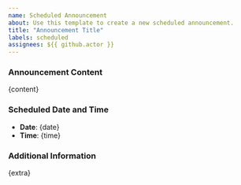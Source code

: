 ```yaml
---
name: Scheduled Announcement
about: Use this template to create a new scheduled announcement.
title: "Announcement Title"
labels: scheduled
assignees: ${{ github.actor }}
---
```

<!-- DO NOT REMOVE SECTION HEADERS -->

### Announcement Content
<!-- Describe the content of your announcement -->
{content}

### Scheduled Date and Time
<!-- Please provide the date and time for the announcement in format: YYYY-MM-DD HH:MM (24-hour format) -->
- **Date**: {date} <!-- YYYY-MM-DD -->
- **Time**: {time} <!-- HH:MM -->

### Additional Information
<!-- Any additional context or information for the announcement -->
{extra}